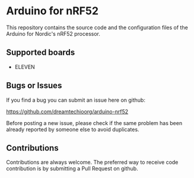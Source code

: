 # Arduino for nRF52

This repository contains the source code and the configuration files of the Arduino for Nordic's nRF52 processor.

## Supported boards
* ELEVEN

## Bugs or Issues

If you find a bug you can submit an issue here on github:

https://github.com/dreamtechioorg/arduino-nrf52

Before posting a new issue, please check if the same problem has been already reported by someone else to avoid duplicates.

## Contributions

Contributions are always welcome. The preferred way to receive code contribution is by submitting a Pull Request on github.
